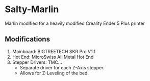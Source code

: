 # Salty-Marlin
Marlin modified for a heavily modified Creality Ender 5 Plus printer

## Modifications
1. Mainboard: BIGTREETECH SKR Pro V1.1
2. Hot End:   MicroSwiss All Metal Hot End
3. Stepper Drivers: TMC...
    - Separate driver for each Z-Axis stepper.
    - Allows for Z-Leveling of the bed.
